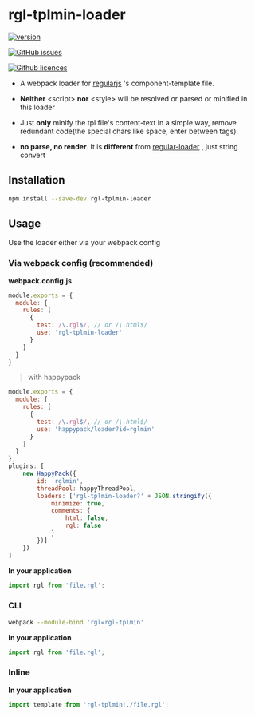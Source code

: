 # rgl-tplmin-loader

[![version](https://img.shields.io/npm/v/rgl-tplmin-loader.svg "version")](https://www.npmjs.com/package/rgl-tplmin-loader)&nbsp;

[![GitHub issues](https://img.shields.io/github/issues/Froguard/rgl-tplmin-loader.svg)](https://github.com/Froguard/rgl-tplmin-loader/issues?q=is%3Aopen+is%3Aissue)&nbsp;

[![Github licences](https://img.shields.io/github/license/Froguard/rgl-tplmin-loader.svg)](https://github.com/Froguard/rgl-tplmin-loader/blob/master/LICENSE)


- A webpack loader for [regularjs](https://github.com/regularjs/regular) 's component-template file.

- **Neither** &lt;script&gt; **nor** &lt;style&gt; will be resolved or parsed or minified in this loader

- Just **only** minify the tpl file's content-text in a simple way, remove redundant code(the special chars like space, enter between tags).

- **no parse, no render**. It is **different** from [regular-loader](https://www.npmjs.com/package/regular-loader) , just string convert


## Installation

```bash
npm install --save-dev rgl-tplmin-loader
```

## Usage

Use the loader either via your webpack config

### Via webpack config (recommended)

**webpack.config.js**

```js
module.exports = {
  module: {
    rules: [
      {
        test: /\.rgl$/, // or /\.html$/
        use: 'rgl-tplmin-loader'
      }
    ]
  }
}
```

> with happypack

```js
module.exports = {
  module: {
	rules: [
	  {
		test: /\.rgl$/, // or /\.html$/
		use: 'happypack/loader?id=rglmin'
	  }
	]
  }
},
plugins: [
	new HappyPack({
		id: 'rglmin',
		threadPool: happyThreadPool,
		loaders: ['rgl-tplmin-loader?' + JSON.stringify({
			minimize: true,
			comments: {
				html: false,
				rgl: false
			}
		})]
	})
]
```

**In your application**

```js
import rgl from 'file.rgl';
```

### CLI

```bash
webpack --module-bind 'rgl=rgl-tplmin'
```

**In your application**

```js
import rgl from 'file.rgl';
```

### Inline

**In your application**

```js
import template from 'rgl-tplmin!./file.rgl';
```
